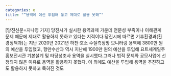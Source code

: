 ```yaml
---
categories: e
title: "“용역에 예산 투입해 놓고 제대로 활용 못해”"
---
```

[당진신문=지나영 기자] 당진시가 실시한 용역과제 가운데 전문성 부족이나 이해관계 문제 때문에 제대로 활용하지 못하고 있다는 지적이다.당진시에 따르면 기후환경과(환경정책과)는 지난 2020년 2021년 하천·호소 수질측정망 모니터링 용역에 3800만 원의 예산을 투입했고, 항만수산과 역시 지난해 1900만 원의 예산을 투입해 요트세계일주 홍보전시관 기본설계 및 타당성조사 용역을 실시했다.그러나 법적 문제와 공모사업에 선정되지 않은 이유로 용역을 활용하지 못했다. 이 외에도 예산을 투입해 용역을 추진하고도 활용하지 못하고 묵혀진 것도